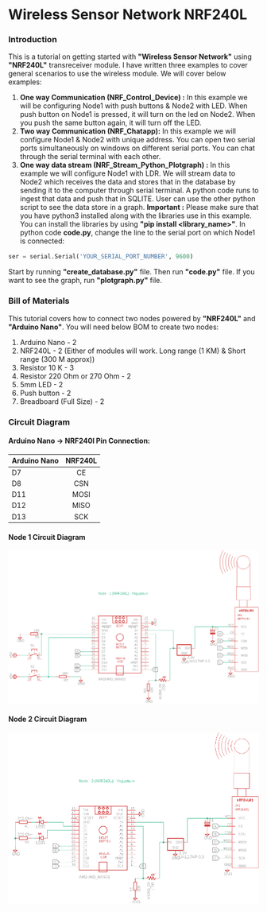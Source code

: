 # Wireless Sensor Network NRF240L
### Introduction
This is a tutorial on getting started with **"Wireless Sensor Network"** using **"NRF240L"** transreceiver module. I have written three examples to cover general scenarios to use the wireless module. We will cover below examples:
1. **One way Communication (NRF_Control_Device) :** In this example we will be configuring Node1 with push buttons & Node2 with LED. When push button on Node1 is pressed, it will turn on the led on Node2. When you push the same button again, it will turn off the LED.
2. **Two way Communication (NRF_Chatapp):** In this example we will configure Node1 & Node2 with unique address. You can open two serial ports simultaneously on windows on different serial ports. You can chat through the serial terminal with each other.
3. **One way data stream (NRF_Stream_Python_Plotgraph) :** In this example we will configure Node1 with LDR. We will stream data to Node2 which receives the data and stores that in the database by sending it to the computer through serial terminal. A python code runs to ingest that data and push that in SQLITE. User can use the other python script to see the data store in a graph. **Important :** Please make sure that you have python3 installed along with the libraries use in this example. You can install the libraries by using **"pip install <library_name>"**. In python code **code.py**, change the line to the serial port on which Node1 is connected:
```python
ser = serial.Serial('YOUR_SERIAL_PORT_NUMBER', 9600)
```
Start by running **"create_database.py"** file. Then run **"code.py"** file. If you want to see the graph, run **"plotgraph.py"** file.

### Bill of Materials
This tutorial covers how to connect two nodes powered by **"NRF240L"** and **"Arduino Nano"**.
You will need below BOM to create two nodes:
1. Arduino Nano - 2
2. NRF240L - 2 (Either of modules will work. Long range (1 KM) & Short range (300 M approx))
3. Resistor 10 K - 3
4. Resistor 220 Ohm or 270 Ohm - 2
5. 5mm LED - 2
6. Push button - 2
7. Breadboard (Full Size) - 2

### Circuit Diagram
#### Arduino Nano -> NRF240l Pin Connection:
| Arduino Nano        | NRF240L       |
| ------------------- |:-------------:|
| D7                  | CE            |
| D8                  | CSN           |
| D11                 | MOSI          |
| D12                 | MISO          |
| D13                 | SCK           |
#### Node 1 Circuit Diagram
![alt text](https://github.com/vikkey321/Wireless-Sensor-Network-NRF240L/blob/master/Node1.png)

#### Node 2 Circuit Diagram
![alt text](https://github.com/vikkey321/Wireless-Sensor-Network-NRF240L/blob/master/Node2.png)

